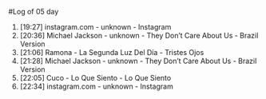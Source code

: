 #Log of 05 day

1. [19:27] instagram.com - unknown - Instagram
1. [20:36] Michael Jackson - unknown - They Don’t Care About Us - Brazil Version
1. [21:06] Ramona - La Segunda Luz Del Día - Tristes Ojos
1. [21:28] Michael Jackson - unknown - They Don’t Care About Us - Brazil Version
1. [22:05] Cuco - Lo Que Siento - Lo Que Siento
1. [22:34] instagram.com - unknown - Instagram
